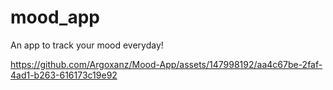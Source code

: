 # mood_app

An app to track your mood everyday!




https://github.com/Argoxanz/Mood-App/assets/147998192/aa4c67be-2faf-4ad1-b263-616173c19e92


